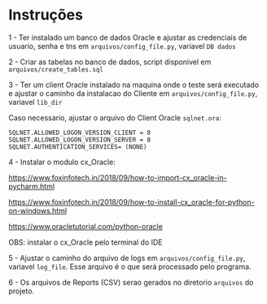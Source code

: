 # Instruções

1 - Ter instalado um banco de dados Oracle e ajustar as credenciais de usuario, senha e tns em `arquivos/config_file.py`, variavel `DB dados`

2 - Criar as tabelas no banco de dados, script disponivel em `arquivos/create_tables.sql`

3 - Ter um client Oracle instalado na maquina onde o teste será executado e ajustar o caminho da instalacao do Cliente em `arquivos/config_file.py`, variavel `lib_dir`

Caso necessario, ajustar o arquivo do Client Oracle `sqlnet.ora`:
````
SQLNET.ALLOWED_LOGON_VERSION_CLIENT = 8
SQLNET.ALLOWED_LOGON_VERSION_SERVER = 8
SQLNET.AUTHENTICATION_SERVICES= (NONE)
````

4 - Instalar o modulo cx_Oracle:

https://www.foxinfotech.in/2018/09/how-to-import-cx_oracle-in-pycharm.html

https://www.foxinfotech.in/2018/09/how-to-install-cx_oracle-for-python-on-windows.html

https://www.oracletutorial.com/python-oracle

OBS: instalar o cx_Oracle pelo terminal do IDE

5 - Ajustar o caminho do arquivo de logs em `arquivos/config_file.py`, variavel `log_file`. Esse arquivo é o que será processado pelo programa.

6 - Os arquivos de Reports (CSV) serao gerados no diretorio `arquivos` do projeto.
